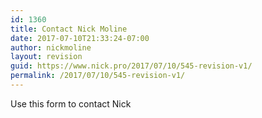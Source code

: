 ```yaml
---
id: 1360
title: Contact Nick Moline
date: 2017-07-10T21:33:24-07:00
author: nickmoline
layout: revision
guid: https://www.nick.pro/2017/07/10/545-revision-v1/
permalink: /2017/07/10/545-revision-v1/
---
```

Use this form to contact Nick

<div id='contact-form-1360'>
</div>